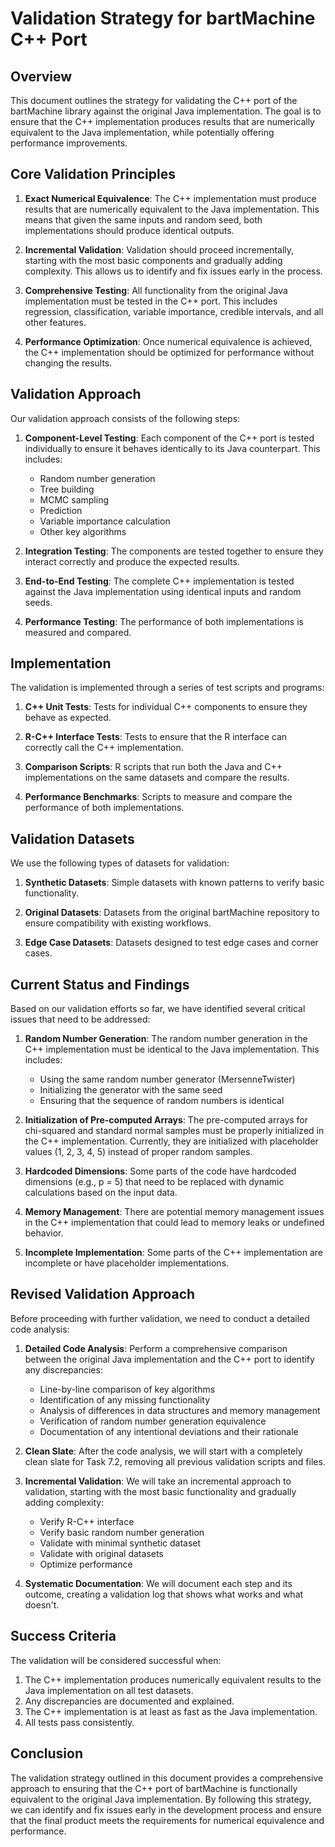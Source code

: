 # Validation Strategy for bartMachine C++ Port

## Overview

This document outlines the strategy for validating the C++ port of the bartMachine library against the original Java implementation. The goal is to ensure that the C++ implementation produces results that are numerically equivalent to the Java implementation, while potentially offering performance improvements.

## Core Validation Principles

1. **Exact Numerical Equivalence**: The C++ implementation must produce results that are numerically equivalent to the Java implementation. This means that given the same inputs and random seed, both implementations should produce identical outputs.

2. **Incremental Validation**: Validation should proceed incrementally, starting with the most basic components and gradually adding complexity. This allows us to identify and fix issues early in the process.

3. **Comprehensive Testing**: All functionality from the original Java implementation must be tested in the C++ port. This includes regression, classification, variable importance, credible intervals, and all other features.

4. **Performance Optimization**: Once numerical equivalence is achieved, the C++ implementation should be optimized for performance without changing the results.

## Validation Approach

Our validation approach consists of the following steps:

1. **Component-Level Testing**: Each component of the C++ port is tested individually to ensure it behaves identically to its Java counterpart. This includes:
   - Random number generation
   - Tree building
   - MCMC sampling
   - Prediction
   - Variable importance calculation
   - Other key algorithms

2. **Integration Testing**: The components are tested together to ensure they interact correctly and produce the expected results.

3. **End-to-End Testing**: The complete C++ implementation is tested against the Java implementation using identical inputs and random seeds.

4. **Performance Testing**: The performance of both implementations is measured and compared.

## Implementation

The validation is implemented through a series of test scripts and programs:

1. **C++ Unit Tests**: Tests for individual C++ components to ensure they behave as expected.

2. **R-C++ Interface Tests**: Tests to ensure that the R interface can correctly call the C++ implementation.

3. **Comparison Scripts**: R scripts that run both the Java and C++ implementations on the same datasets and compare the results.

4. **Performance Benchmarks**: Scripts to measure and compare the performance of both implementations.

## Validation Datasets

We use the following types of datasets for validation:

1. **Synthetic Datasets**: Simple datasets with known patterns to verify basic functionality.

2. **Original Datasets**: Datasets from the original bartMachine repository to ensure compatibility with existing workflows.

3. **Edge Case Datasets**: Datasets designed to test edge cases and corner cases.

## Current Status and Findings

Based on our validation efforts so far, we have identified several critical issues that need to be addressed:

1. **Random Number Generation**: The random number generation in the C++ implementation must be identical to the Java implementation. This includes:
   - Using the same random number generator (MersenneTwister)
   - Initializing the generator with the same seed
   - Ensuring that the sequence of random numbers is identical

2. **Initialization of Pre-computed Arrays**: The pre-computed arrays for chi-squared and standard normal samples must be properly initialized in the C++ implementation. Currently, they are initialized with placeholder values (1, 2, 3, 4, 5) instead of proper random samples.

3. **Hardcoded Dimensions**: Some parts of the code have hardcoded dimensions (e.g., p = 5) that need to be replaced with dynamic calculations based on the input data.

4. **Memory Management**: There are potential memory management issues in the C++ implementation that could lead to memory leaks or undefined behavior.

5. **Incomplete Implementation**: Some parts of the C++ implementation are incomplete or have placeholder implementations.

## Revised Validation Approach

Before proceeding with further validation, we need to conduct a detailed code analysis:

1. **Detailed Code Analysis**: Perform a comprehensive comparison between the original Java implementation and the C++ port to identify any discrepancies:
   - Line-by-line comparison of key algorithms
   - Identification of any missing functionality
   - Analysis of differences in data structures and memory management
   - Verification of random number generation equivalence
   - Documentation of any intentional deviations and their rationale

2. **Clean Slate**: After the code analysis, we will start with a completely clean slate for Task 7.2, removing all previous validation scripts and files.

3. **Incremental Validation**: We will take an incremental approach to validation, starting with the most basic functionality and gradually adding complexity:
   - Verify R-C++ interface
   - Verify basic random number generation
   - Validate with minimal synthetic dataset
   - Validate with original datasets
   - Optimize performance

4. **Systematic Documentation**: We will document each step and its outcome, creating a validation log that shows what works and what doesn't.

## Success Criteria

The validation will be considered successful when:

1. The C++ implementation produces numerically equivalent results to the Java implementation on all test datasets.
2. Any discrepancies are documented and explained.
3. The C++ implementation is at least as fast as the Java implementation.
4. All tests pass consistently.

## Conclusion

The validation strategy outlined in this document provides a comprehensive approach to ensuring that the C++ port of bartMachine is functionally equivalent to the original Java implementation. By following this strategy, we can identify and fix issues early in the development process and ensure that the final product meets the requirements for numerical equivalence and performance.
